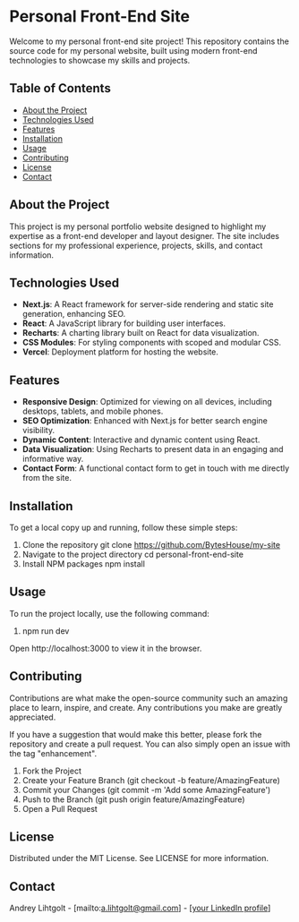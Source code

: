 # Personal Front-End Site

Welcome to my personal front-end site project! This repository contains the source code for my personal website, built using modern front-end technologies to showcase my skills and projects.

## Table of Contents

- [About the Project](#about-the-project)
- [Technologies Used](#technologies-used)
- [Features](#features)
- [Installation](#installation)
- [Usage](#usage)
- [Contributing](#contributing)
- [License](#license)
- [Contact](#contact)

## About the Project

This project is my personal portfolio website designed to highlight my expertise as a front-end developer and layout designer. The site includes sections for my professional experience, projects, skills, and contact information.

## Technologies Used

- **Next.js**: A React framework for server-side rendering and static site generation, enhancing SEO.
- **React**: A JavaScript library for building user interfaces.
- **Recharts**: A charting library built on React for data visualization.
- **CSS Modules**: For styling components with scoped and modular CSS.
- **Vercel**: Deployment platform for hosting the website.

## Features

- **Responsive Design**: Optimized for viewing on all devices, including desktops, tablets, and mobile phones.
- **SEO Optimization**: Enhanced with Next.js for better search engine visibility.
- **Dynamic Content**: Interactive and dynamic content using React.
- **Data Visualization**: Using Recharts to present data in an engaging and informative way.
- **Contact Form**: A functional contact form to get in touch with me directly from the site.

## Installation

To get a local copy up and running, follow these simple steps:

1. Clone the repository
   git clone https://github.com/BytesHouse/my-site
2. Navigate to the project directory
   cd personal-front-end-site
3. Install NPM packages
   npm install


## Usage

To run the project locally, use the following command:

1. npm run dev

Open http://localhost:3000 to view it in the browser.

## Contributing

Contributions are what make the open-source community such an amazing place to learn, inspire, and create. Any contributions you make are greatly appreciated.

If you have a suggestion that would make this better, please fork the repository and create a pull request. You can also simply open an issue with the tag "enhancement".

1. Fork the Project
2. Create your Feature Branch (git checkout -b feature/AmazingFeature)
3. Commit your Changes (git commit -m 'Add some AmazingFeature')
4. Push to the Branch (git push origin feature/AmazingFeature)
5. Open a Pull Request

## License

Distributed under the MIT License. See LICENSE for more information.

## Contact

Andrey Lihtgolt - [mailto:a.lihtgolt@gmail.com] - [[your LinkedIn profile](https://www.linkedin.com/in/%D0%B0%D0%BD%D0%B4%D1%80%D0%B5%D0%B9-%D0%BB%D0%B8%D1%85%D1%82%D0%B3%D0%BE%D0%BB%D1%8C%D1%86-a09ab6318/)]
